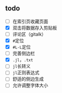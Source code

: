 ## todo
- [ ] 在索引页收藏页面
- [x] 双击将数据存入剪贴板
- [ ] 评论区（gitalk）
- [x] `#`定位
- [x] `#L-L`定位
- [ ] 完善侧边栏
- [x] `.jl`，`.txt`
- [ ] `jl`长转义
- [ ] `jl`正则表达式
- [ ] 舒适的侧边生成
- [ ] 允许调整字体大小
